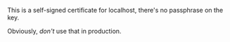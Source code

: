This is a self-signed certificate for localhost, there's no passphrase on the key.

Obviously, *don't* use that in production.
